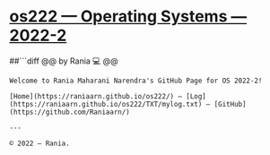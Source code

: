 # [os222 — Operating Systems — 2022-2](https://raniaarn.github.io/os222/)
##```diff 
@@ by Rania 💻 @@
```
Welcome to Rania Maharani Narendra's GitHub Page for OS 2022-2!

[Home](https://raniaarn.github.io/os222/) — [Log](https://raniaarn.github.io/os222/TXT/mylog.txt) — [GitHub](https://github.com/Raniaarn/)

---

© 2022 — Rania.
